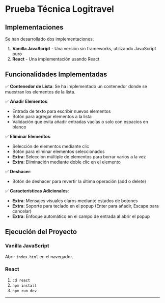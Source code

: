 # Prueba Técnica Logitravel
## Implementaciones

Se han desarrollado dos implementaciones:

1. **Vanilla JavaScript** - Una versión sin frameworks, utilizando JavaScript puro
2. **React** - Una implementación usando React

## Funcionalidades Implementadas

✅ **Contenedor de Lista**: Se ha implementado un contenedor donde se muestran los elementos de la lista.

✅ **Añadir Elementos**: 
- Entrada de texto para escribir nuevos elementos
- Botón para agregar elementos a la lista
- Validación que evita añadir entradas vacías o solo con espacios en blanco

✅ **Eliminar Elementos**:
- Selección de elementos mediante clic
- Botón para eliminar elementos seleccionados
- **Extra**: Selección múltiple de elementos para borrar varios a la vez
- **Extra**: Eliminación mediante doble clic en el elemento

✅ **Deshacer**:
- Botón de deshacer para revertir la última operación (add o delete)

✅ **Características Adicionales**:
- **Extra**: Mensajes visuales claros mediante estados de botones
- **Extra**: Soporte para teclado en el popup (Enter para añadir, Escape para cancelar)
- **Extra**: Enfoque automático en el campo de entrada al abrir el popup

## Ejecución del Proyecto

### Vanilla JavaScript

Abrir `index.html` en el navegador.

### React

1. `cd react`
2. `npm install`
3. `npm run dev`

---

